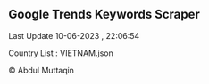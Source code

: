 

## Google Trends Keywords Scraper 
 
Last Update 10-06-2023 , 22:06:54

Country List :
VIETNAM.json



© Abdul Muttaqin 
